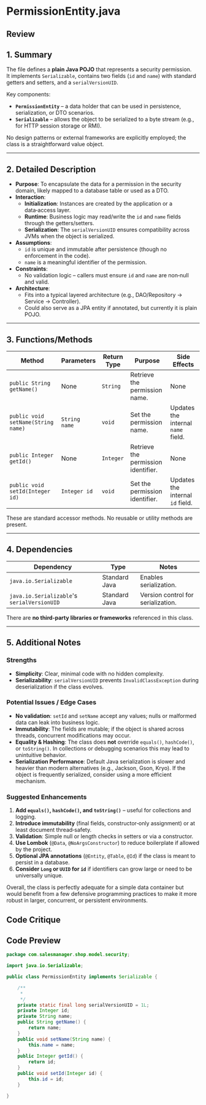 # PermissionEntity.java

## Review

## 1. Summary
The file defines a **plain Java POJO** that represents a security permission.  
It implements `Serializable`, contains two fields (`id` and `name`) with standard getters and setters, and a `serialVersionUID`.  

Key components:
- **`PermissionEntity`** – a data holder that can be used in persistence, serialization, or DTO scenarios.
- **`Serializable`** – allows the object to be serialized to a byte stream (e.g., for HTTP session storage or RMI).

No design patterns or external frameworks are explicitly employed; the class is a straightforward value object.

---

## 2. Detailed Description
- **Purpose**: To encapsulate the data for a permission in the security domain, likely mapped to a database table or used as a DTO.
- **Interaction**:  
  - **Initialization**: Instances are created by the application or a data‑access layer.  
  - **Runtime**: Business logic may read/write the `id` and `name` fields through the getters/setters.  
  - **Serialization**: The `serialVersionUID` ensures compatibility across JVMs when the object is serialized.
- **Assumptions**:
  - `id` is unique and immutable after persistence (though no enforcement in the code).
  - `name` is a meaningful identifier of the permission.
- **Constraints**:
  - No validation logic – callers must ensure `id` and `name` are non‑null and valid.
- **Architecture**:
  - Fits into a typical layered architecture (e.g., DAO/Repository → Service → Controller).  
  - Could also serve as a JPA entity if annotated, but currently it is plain POJO.

---

## 3. Functions/Methods

| Method | Parameters | Return Type | Purpose | Side Effects |
|--------|------------|-------------|---------|--------------|
| `public String getName()` | None | `String` | Retrieve the permission name. | None |
| `public void setName(String name)` | `String name` | `void` | Set the permission name. | Updates the internal `name` field. |
| `public Integer getId()` | None | `Integer` | Retrieve the permission identifier. | None |
| `public void setId(Integer id)` | `Integer id` | `void` | Set the permission identifier. | Updates the internal `id` field. |

These are standard accessor methods. No reusable or utility methods are present.

---

## 4. Dependencies
| Dependency | Type | Notes |
|------------|------|-------|
| `java.io.Serializable` | Standard Java | Enables serialization. |
| `java.io.Serializable`'s `serialVersionUID` | Standard Java | Version control for serialization. |

There are **no third‑party libraries or frameworks** referenced in this class.

---

## 5. Additional Notes
### Strengths
- **Simplicity**: Clear, minimal code with no hidden complexity.  
- **Serializability**: `serialVersionUID` prevents `InvalidClassException` during deserialization if the class evolves.

### Potential Issues / Edge Cases
- **No validation**: `setId` and `setName` accept any values; nulls or malformed data can leak into business logic.  
- **Immutability**: The fields are mutable; if the object is shared across threads, concurrent modifications may occur.  
- **Equality & Hashing**: The class does **not** override `equals()`, `hashCode()`, or `toString()`. In collections or debugging scenarios this may lead to unintuitive behavior.  
- **Serialization Performance**: Default Java serialization is slower and heavier than modern alternatives (e.g., Jackson, Gson, Kryo). If the object is frequently serialized, consider using a more efficient mechanism.

### Suggested Enhancements
1. **Add `equals()`, `hashCode()`, and `toString()`** – useful for collections and logging.  
2. **Introduce immutability** (final fields, constructor‑only assignment) or at least document thread‑safety.  
3. **Validation**: Simple null or length checks in setters or via a constructor.  
4. **Use Lombok** (`@Data`, `@NoArgsConstructor`) to reduce boilerplate if allowed by the project.  
5. **Optional JPA annotations** (`@Entity`, `@Table`, `@Id`) if the class is meant to persist in a database.  
6. **Consider `Long` or `UUID` for `id`** if identifiers can grow large or need to be universally unique.

Overall, the class is perfectly adequate for a simple data container but would benefit from a few defensive programming practices to make it more robust in larger, concurrent, or persistent environments.

## Code Critique



## Code Preview

```java
package com.salesmanager.shop.model.security;

import java.io.Serializable;

public class PermissionEntity implements Serializable {

	/**
	 * 
	 */
	private static final long serialVersionUID = 1L;
	private Integer id;
	private String name;
	public String getName() {
		return name;
	}
	public void setName(String name) {
		this.name = name;
	}
	public Integer getId() {
		return id;
	}
	public void setId(Integer id) {
		this.id = id;
	}

}



```
